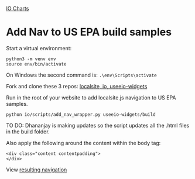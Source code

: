 [IO Charts](../../charts)

# Add Nav to US EPA build samples

Start a virtual environment:

	python3 -m venv env
	source env/bin/activate
On Windows the second command is: `.\env\Scripts\activate`

Fork and clone these 3 repos: [localsite, io, useeio-widgets](/localsite/start/steps/)

Run in the root of your website to add localsite.js navigation to US EPA samples.

	python io/scripts/add_nav_wrapper.py useeio-widgets/build

TO DO: Dhananjay is making updates so the script updates all the .html files in the build folder.

Also apply the following around the content within the body tag:

	<div class="content contentpadding">
	</div>

View [resulting navigation](/useeio-widgets/build/)